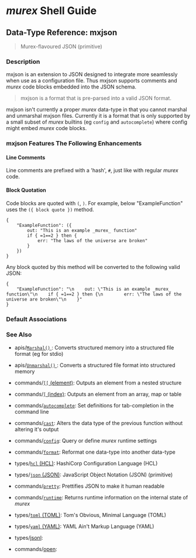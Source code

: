 # _murex_ Shell Guide

## Data-Type Reference: mxjson

> Murex-flavoured JSON (primitive)

### Description

mxjson is an extension to JSON designed to integrate more seamlessly when
use as a configuration file. Thus mxjson supports comments and _murex_ code
blocks embedded into the JSON schema.

> mxjson is a format that is pre-parsed into a valid JSON format.

mxjson isn't currently a proper _murex_ data-type in that you cannot marshal
and unmarshal mxjson files. Currently it is a format that is only supported
by a small subset of _murex_ builtins (eg `config` and `autocomplete`) where
config might embed _murex_ code blocks.

### mxjson Features The Following Enhancements

#### Line Comments

Line comments are prefixed with a 'hash', `#`, just like with regular _murex_
code.

#### Block Quotation

Code blocks are quoted with `(`, `)`. For example, below "ExampleFunction"
uses the `({ block quote })` method.

    {
        "ExampleFunction": ({
            out: "This is an example _murex_ function"
            if { =1==2 } then {
                err: "The laws of the universe are broken"
            }
        })
    }
    
Any block quoted by this method will be converted to the following valid JSON:

    {
        "ExampleFunction": "\n    out: \"This is an example _murex_ function\"\n    if { =1==2 } then {\n        err: \"The laws of the universe are broken\"\n    }"
    }



### Default Associations





### See Also

* apis/[`Marshal()` ](../apis/marshal.md):
  Converts structured memory into a structured file format (eg for stdio)
* apis/[`Unmarshal()` ](../apis/unmarshal.md):
  Converts a structured file format into structured memory
* commands/[`[[` (element)](../commands/element.md):
  Outputs an element from a nested structure
* commands/[`[` (index)](../commands/index.md):
  Outputs an element from an array, map or table
* commands/[`autocomplete`](../commands/autocomplete.md):
  Set definitions for tab-completion in the command line
* commands/[`cast`](../commands/cast.md):
  Alters the data type of the previous function without altering it's output
* commands/[`config`](../commands/config.md):
  Query or define _murex_ runtime settings
* commands/[`format`](../commands/format.md):
  Reformat one data-type into another data-type
* types/[`hcl` (HCL)](../types/hcl.md):
  HashiCorp Configuration Language (HCL)
* types/[`json` (JSON)](../types/json.md):
  JavaScript Object Notation (JSON) (primitive)
* commands/[`pretty`](../commands/pretty.md):
  Prettifies JSON to make it human readable
* commands/[`runtime`](../commands/runtime.md):
  Returns runtime information on the internal state of _murex_
* types/[`toml` (TOML)](../types/toml.md):
  Tom's Obvious, Minimal Language (TOML)
* types/[`yaml` (YAML)](../types/yaml.md):
  YAML Ain't Markup Language (YAML)
* types/[jsonl](../types/jsonl.md):
  
* commands/[open](../commands/open.md):
  